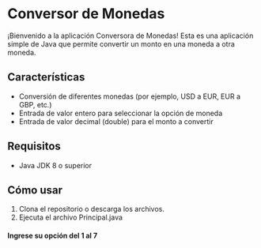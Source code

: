 # Conversor de Monedas

¡Bienvenido a la aplicación Conversora de Monedas! Esta es una aplicación simple de Java que permite convertir un monto en una moneda a otra moneda.

## Características

- Conversión de diferentes monedas (por ejemplo, USD a EUR, EUR a GBP, etc.)
- Entrada de valor entero para seleccionar la opción de moneda
- Entrada de valor decimal (double) para el monto a convertir

## Requisitos

- Java JDK 8 o superior

## Cómo usar

1. Clona el repositorio o descarga los archivos.
2. Ejecuta el archivo Principal.java

#### Ingrese su opción del 1 al 7

